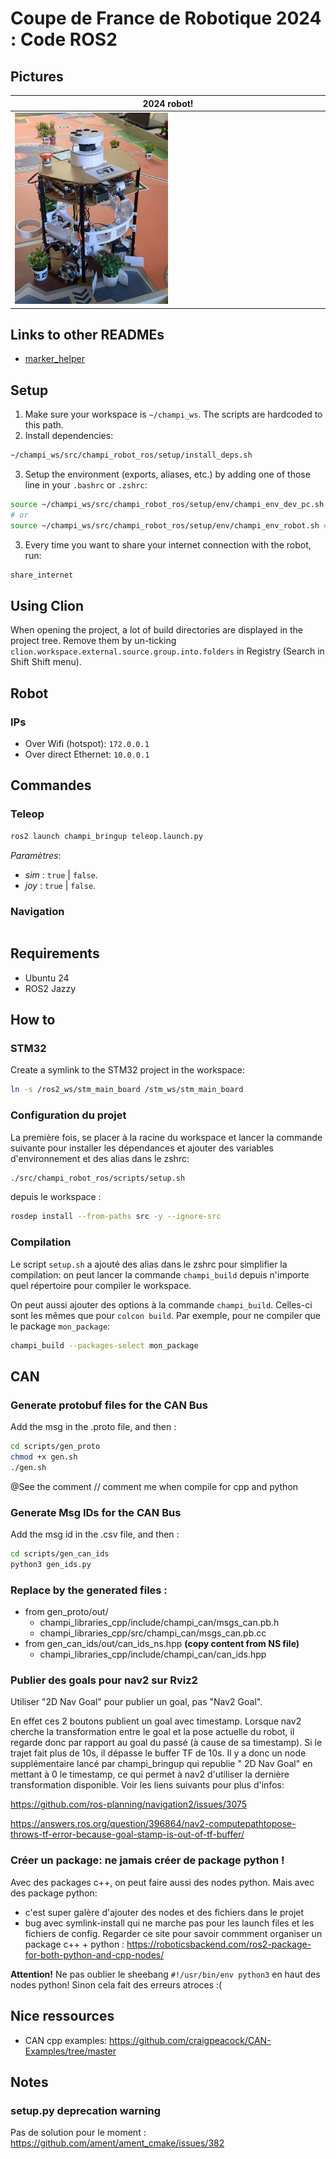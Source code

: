 # Coupe de France de Robotique 2024 : Code ROS2


## Pictures

|2024 robot!|
| -------- |
|<img src="docs/ressources/robot1.jpg"  width="50%">|



## Links to other READMEs

* [marker_helper](champi_libraries_py/champi_libraries_py/marker_helper/README.md)

## Setup

1) Make sure your workspace is `~/champi_ws`. The scripts are hardcoded to this path.
2) Install dependencies:
```bash
~/champi_ws/src/champi_robot_ros/setup/install_deps.sh
```
3) Setup the environment (exports, aliases, etc.) by adding one of those line in your `.bashrc` or `.zshrc`:
```bash
source ~/champi_ws/src/champi_robot_ros/setup/env/champi_env_dev_pc.sh # on your PC
# or
source ~/champi_ws/src/champi_robot_ros/setup/env/champi_env_robot.sh # on the robot 
```

3) Every time you want to share your internet connection with the robot, run:
```bash
share_internet
```

## Using Clion

When opening the project, a lot of build directories are displayed in the project tree.
Remove them by un-ticking `clion.workspace.external.source.group.into.folders` in Registry (Search in Shift Shift menu).


## Robot

### IPs

* Over Wifi (hotspot): `172.0.0.1`
* Over direct Ethernet: `10.0.0.1`

## Commandes

### Teleop
```bash
ros2 launch champi_bringup teleop.launch.py
```

*Paramètres*:
- *sim* : `true` | `false`.
- *joy* : `true` | `false`.

### Navigation
```bash

```



## Requirements

- Ubuntu 24
- ROS2 Jazzy

## How to


### STM32

Create a symlink to the STM32 project in the workspace:
```bash
ln -s /ros2_ws/stm_main_board /stm_ws/stm_main_board
```

### Configuration du projet

La première fois, se placer à la racine du workspace et lancer la commande suivante pour installer les dépendances et ajouter
des variables d'environnement et des alias dans le zshrc:
```bash
./src/champi_robot_ros/scripts/setup.sh
```
depuis le workspace :
```bash
rosdep install --from-paths src -y --ignore-src 
```

### Compilation

Le script `setup.sh` a ajouté des alias dans le zshrc pour simplifier la compilation: on peut lancer la commande
`champi_build` depuis n'importe quel répertoire pour compiler le workspace.

On peut aussi ajouter des options à la commande `champi_build`. Celles-ci sont les mêmes que pour `colcon build`.
Par exemple, pour ne compiler que le package `mon_package`:
```bash
champi_build --packages-select mon_package
```

## CAN
### Generate protobuf files for the CAN Bus
Add the msg in the .proto file, and then :
```bash
cd scripts/gen_proto
chmod +x gen.sh
./gen.sh
```
@See the comment  // comment me when compile for cpp and python


### Generate Msg IDs for the CAN Bus
Add the msg id in the .csv file, and then :
```bash
cd scripts/gen_can_ids
python3 gen_ids.py
```

### Replace by the generated files :
- from gen_proto/out/
    - champi_libraries_cpp/include/champi_can/msgs_can.pb.h
    - champi_libraries_cpp/src/champi_can/msgs_can.pb.cc
- from gen_can_ids/out/can_ids_ns.hpp **(copy content from NS file)**
    - champi_libraries_cpp/include/champi_can/can_ids.hpp

### Publier des goals pour nav2 sur Rviz2

Utiliser "2D Nav Goal" pour publier un goal, pas "Nav2 Goal".

En effet ces 2 boutons publient un goal avec timestamp. Lorsque nav2 cherche la transformation entre le goal et la pose actuelle du robot, il regarde donc par rapport au goal du passé (à cause de sa timestamp). Si le trajet fait plus de 10s, il dépasse le buffer TF de 10s.
Il y a donc un node supplémentaire lancé par champi_bringup qui republie " 2D Nav Goal" en mettant à 0 le timestamp, ce qui permet à nav2 d'utiliser la dernière transformation disponible.
Voir les liens suivants pour plus d'infos:

https://github.com/ros-planning/navigation2/issues/3075

https://answers.ros.org/question/396864/nav2-computepathtopose-throws-tf-error-because-goal-stamp-is-out-of-tf-buffer/


###  Créer un package: ne jamais créer de package python !

Avec des packages c++, on peut faire aussi des nodes python. Mais avec des package python: 
- c'est super galère d'ajouter des nodes et des fichiers dans le projet
- bug avec symlink-install qui ne marche pas pour les launch files et les fichiers de config.
Regarder ce site pour savoir commment organiser un package c++ + python : https://roboticsbackend.com/ros2-package-for-both-python-and-cpp-nodes/

**Attention!** Ne pas oublier le sheebang `#!/usr/bin/env python3` en haut des nodes python! Sinon cela fait des erreurs atroces :(

## Nice ressources

* CAN cpp examples: https://github.com/craigpeacock/CAN-Examples/tree/master

## Notes

### setup.py deprecation warning

Pas de solution pour le moment : https://github.com/ament/ament_cmake/issues/382
